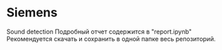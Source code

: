 # Siemens
Sound detection
Подробный отчет содержится в "report.ipynb"
Рекомендуется скачать и сохранить в одной папке весь репозиторий.
